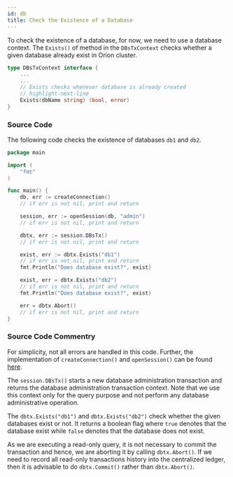 ```yaml
---
id: db
title: Check the Existence of a Database
---
```


To check the existence of a database, for now, we need to use a database context. The `Exists()` of method in
the `DBsTxContext` checks whether a given database already exist in Orion cluster.

```go
type DBsTxContext interface {
    ...
    ...
	// Exists checks whenever database is already created
    // highlight-next-line
	Exists(dbName string) (bool, error)
}
```


### Source Code
The following code checks the existence of databases `db1` and `db2`.
```go
package main

import (
	"fmt"
)

func main() {
	db, err := createConnection()
    // if err is not nil, print and return

	session, err := openSession(db, "admin")
    // if err is not nil, print and return

	dbtx, err := session.DBsTx()
    // if err is not nil, print and return

	exist, err := dbtx.Exists("db1")
    // if err is not nil, print and return
	fmt.Println("Does database exist?", exist)

	exist, err = dbtx.Exists("db2")
    // if err is not nil, print and return
	fmt.Println("Does database exist?", exist)

	err = dbtx.Abort()
    // if err is not nil, print and return
}
```

### Source Code Commentry
For simplicity, not all errors are handled in this code. Further, the implementation of `createConnection()` and `openSession()` can be found [here](../../pre-requisite/gosdk).

The `session.DBsTx()` starts a new database administration transaction and returns the database administration transaction context. Note that we use this context
only for the query purpose and not perform any database administrative operation.

The `dbtx.Exists("db1")` and `dbtx.Exists("db2")` check whether the given databases exist or not. It returns a boolean flag where `true` denotes that the
database exist while `false` denotes that the database does not exist.

As we are executing a read-only query, it is not necessary to commit the transaction and hence, we are aborting it by calling `dbtx.Abort()`. If we need to record
all read-only transactions history into the centralized ledger, then it is advisable to do `dbtx.Commit()` rather than `dbtx.Abort()`.
